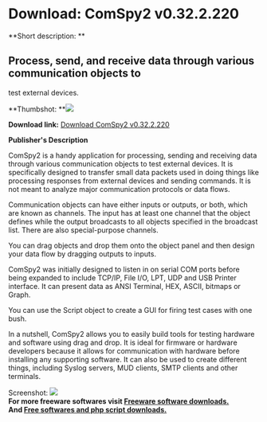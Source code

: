 # Download: ComSpy2 v0.32.2.220

**Short description: **

## Process, send, and receive data through various communication objects to
test external devices.

  
**Thumbshot: **![](http://www.freewarefiles.com/screenshot/comspy2_md.jpg)   
  
**Download link:** [Download ComSpy2 v0.32.2.220](http://freesoftwares.boysofts.com/ComSpy2_program_99014.html)  
  

**Publisher's Description**  
  

ComSpy2 is a handy application for processing, sending and receiving data
through various communication objects to test external devices. It is
specifically designed to transfer small data packets used in doing things like
processing responses from external devices and sending commands. It is not
meant to analyze major communication protocols or data flows.

Communication objects can have either inputs or outputs, or both, which are
known as channels. The input has at least one channel that the object defines
while the output broadcasts to all objects specified in the broadcast list.
There are also special-purpose channels.

You can drag objects and drop them onto the object panel and then design your
data flow by dragging outputs to inputs.

ComSpy2 was initially designed to listen in on serial COM ports before being
expanded to include TCP/IP, File I/O, LPT, UDP and USB Printer interface. It
can present data as ANSI Terminal, HEX, ASCII, bitmaps or Graph.

You can use the Script object to create a GUI for firing test cases with one
bush.

In a nutshell, ComSpy2 allows you to easily build tools for testing hardware
and software using drag and drop. It is ideal for firmware or hardware
developers because it allows for communication with hardware before installing
any supporting software. It can also be used to create different things,
including Syslog servers, MUD clients, SMTP clients and other terminals.

  
  
Screenshot: ![](http://www.freewarefiles.com/screenshot/comspy2.jpg)  
**For more freeware softwares visit [Freeware software downloads.](http://freesoftwares.boysofts.com/)**   
**And [Free softwares and php script downloads.](http://www.boysofts.com/)**

